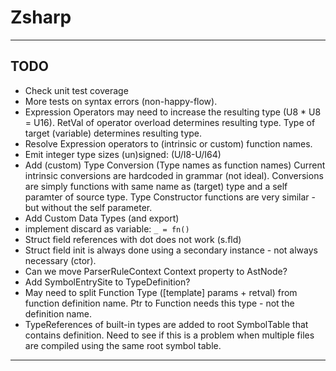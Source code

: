 ﻿# Zsharp

---

## TODO

- Check unit test coverage
- More tests on syntax errors (non-happy-flow).
- Expression Operators may need to increase the resulting type (U8 * U8 = U16). 
    RetVal of operator overload determines resulting type.
    Type of target (variable) determines resulting type.
- Resolve Expression operators to (intrinsic or custom) function names.
- Emit integer type sizes (un)signed: (U/I8-U/I64)
- Add (custom) Type Conversion (Type names as function names)
    Current intrinsic conversions are hardcoded in grammar (not ideal).
    Conversions are simply functions with same name as (target) type and a self paramter of source type.
    Type Constructor functions are very similar - but without the self parameter.
- Add Custom Data Types (and export)
- implement discard as variable: `_ = fn()`
- Struct field references with dot does not work (s.fld)
- Struct field init is always done using a secondary instance - not always necessary (ctor).
- Can we move ParserRuleContext Context property to AstNode?
- Add SymbolEntrySite to TypeDefinition?
- May need to split Function Type ([template] params + retval) from function definition name.
    Ptr to Function needs this type - not the definition name.
- TypeReferences of built-in types are added to root SymbolTable that contains definition.
    Need to see if this is a problem when multiple files are compiled using the same root symbol table.

---
